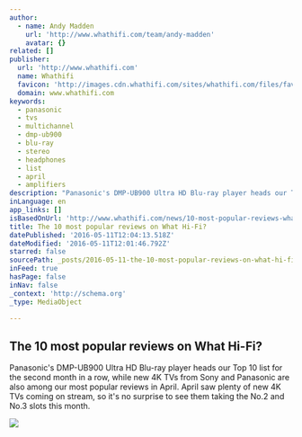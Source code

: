 ```yaml
---
author:
  - name: Andy Madden
    url: 'http://www.whathifi.com/team/andy-madden'
    avatar: {}
related: []
publisher:
  url: 'http://www.whathifi.com'
  name: Whathifi
  favicon: 'http://images.cdn.whathifi.com/sites/whathifi.com/files/favicon-01_0.jpg'
  domain: www.whathifi.com
keywords:
  - panasonic
  - tvs
  - multichannel
  - dmp-ub900
  - blu-ray
  - stereo
  - headphones
  - list
  - april
  - amplifiers
description: "Panasonic's DMP-UB900 Ultra HD Blu-ray player heads our Top 10 list for the second month in a row, while new 4K TVs from Sony and Panasonic are also among our most popular reviews in April. April saw plenty of new 4K TVs coming on stream, so it's no surprise to see them taking the No.2 and No.3 slots this month."
inLanguage: en
app_links: []
isBasedOnUrl: 'http://www.whathifi.com/news/10-most-popular-reviews-what-hi-fi'
title: The 10 most popular reviews on What Hi-Fi?
datePublished: '2016-05-11T12:04:13.518Z'
dateModified: '2016-05-11T12:01:46.792Z'
starred: false
sourcePath: _posts/2016-05-11-the-10-most-popular-reviews-on-what-hi-fi.md
inFeed: true
hasPage: false
inNav: false
_context: 'http://schema.org'
_type: MediaObject

---
```

<article style=""><h1>The 10 most popular reviews on What Hi-Fi?</h1><p>Panasonic's DMP-UB900 Ultra HD Blu-ray player heads our Top 10 list for the second month in a row, while new 4K TVs from Sony and Panasonic are also among our most popular reviews in April. April saw plenty of new 4K TVs coming on stream, so it's no surprise to see them taking the No.2 and No.3 slots this month.</p><img src="http://images.cdn.whathifi.com/sites/whathifi.com/files/styles/big-image/public/brands/Panasonic/panasonic_dmp-ub900_08.jpg?itok=e6XoQUWc" /></article>